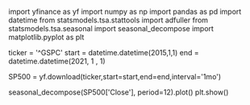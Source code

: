 import yfinance as yf
import numpy as np
import pandas as pd
import datetime
from statsmodels.tsa.stattools import adfuller
from statsmodels.tsa.seasonal import seasonal_decompose
import matplotlib.pyplot as plt

ticker = '^GSPC'
start = datetime.datetime(2015,1,1)
end = datetime.datetime(2021, 1 , 1)

SP500 = yf.download(ticker,start=start,end=end,interval='1mo')

seasonal_decompose(SP500['Close'], period=12).plot()
plt.show()
